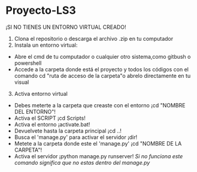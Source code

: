 # Proyecto-LS3


¡SI NO TIENES UN ENTORNO VIRTUAL CREADO!
1. Clona el repositorio o descarga el archivo .zip en tu computador
2. Instala un entorno virtual:
  - Abre el cmd de tu computador o cualquier otro sistema,como gitbush o powershell
  - Accede a la carpeta donde está el proyecto y todos los códigos con el comando cd "ruta de acceso de la carpeta"o abrelo directamente en tu visual
3.  Activa entorno virtual
  - Debes meterte a la carpeta que creaste con el entorno ¡cd "NOMBRE DEL ENTORNO"!
  - Activa el SCRIPT ¡cd Scripts!
  - Activa el entorno ¡activate.bat!
  - Devuelvete hasta la carpeta principal ¡cd ..!
  - Busca el 'manage.py' para activar el servidor ¡dir!
  - Metete a la carpeta donde este el 'manage.py' ¡cd "NOMBRE DE LA CARPETA"!
  - Activa el servidor ¡python manage.py runserver! *Si no funciona este comando significa que no estas dentro del manage.py*

